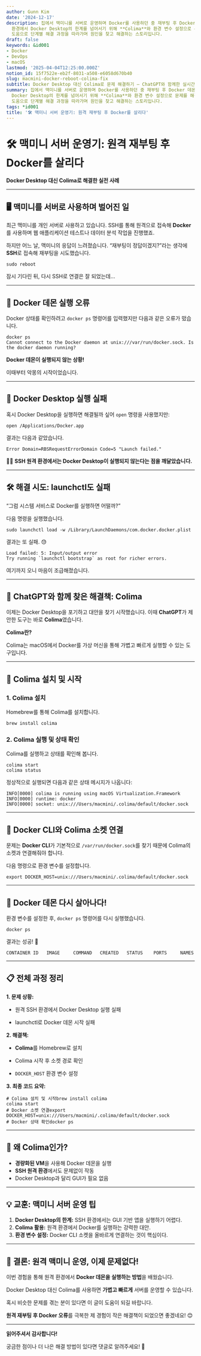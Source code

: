 ```yaml
---
author: Gunn Kim
date: '2024-12-17'
description: 집에서 맥미니를 서버로 운영하며 Docker를 사용하던 중 재부팅 후 Docker 데몬 실행 오류를 겪었습니다. 원격 SSH
  환경에서 Docker Desktop의 한계를 넘어서기 위해 **Colima**와 환경 변수 설정으로 문제를 해결한 경험을 공유합니다. **ChatGPT**의
  도움으로 단계별 해결 과정을 따라가며 원인을 찾고 해결하는 스토리입니다.
draft: false
keywords: &id001
- Docker
- DevOps
- macOS
lastmod: '2025-04-04T12:25:00.000Z'
notion_id: 15f7522e-eb2f-8031-a508-e6058d670b40
slug: macmini-docker-reboot-colima-fix
subtitle: Docker Desktop 대신 Colima로 문제 해결하기 – ChatGPT와 함께한 실시간 디버깅 경험
summary: 집에서 맥미니를 서버로 운영하며 Docker를 사용하던 중 재부팅 후 Docker 데몬 실행 오류를 겪었습니다. 원격 SSH 환경에서
  Docker Desktop의 한계를 넘어서기 위해 **Colima**와 환경 변수 설정으로 문제를 해결한 경험을 공유합니다. **ChatGPT**의
  도움으로 단계별 해결 과정을 따라가며 원인을 찾고 해결하는 스토리입니다.
tags: *id001
title: '🛠️ 맥미니 서버 운영기: 원격 재부팅 후 Docker를 살리다'
---
```


# 🛠️ 맥미니 서버 운영기: 원격 재부팅 후 Docker를 살리다

**Docker Desktop 대신 Colima로 해결한 실전 사례**

---

## **🖥️ 맥미니를 서버로 사용하며 벌어진 일**

최근 맥미니를 개인 서버로 사용하고 있습니다. SSH를 통해 원격으로 접속해 **Docker**를 사용하며 웹 애플리케이션 테스트나 데이터 분석 작업을 진행했죠.

하지만 어느 날, 맥미니의 응답이 느려졌습니다. “재부팅이 정답이겠지?”라는 생각에 **SSH**로 접속해 재부팅을 시도했습니다.

```shell
sudo reboot
```

잠시 기다린 뒤, 다시 SSH로 연결은 잘 되었는데…

---

## **🚨 Docker 데몬 실행 오류**

Docker 상태를 확인하려고 `docker ps` 명령어를 입력했지만 다음과 같은 오류가 떴습니다.

```shell
docker ps
Cannot connect to the Docker daemon at unix:///var/run/docker.sock. Is the docker daemon running?
```

**Docker 데몬이 실행되지 않는 상황!**

이때부터 악몽의 시작이었습니다.

---

## **🚫 Docker Desktop 실행 실패**

혹시 Docker Desktop을 실행하면 해결될까 싶어 `open` 명령을 사용했지만:

```shell
open /Applications/Docker.app
```

결과는 다음과 같았습니다.

```plain text
Error Domain=RBSRequestErrorDomain Code=5 "Launch failed."
```

🙅‍♂️ **SSH 원격 환경에서는 Docker Desktop이 실행되지 않는다는 점을 깨달았습니다.**

---

## **🛠️ 해결 시도: launchctl도 실패**

“그럼 시스템 서비스로 Docker를 실행하면 어떨까?”

다음 명령을 실행했습니다.

```shell
sudo launchctl load -w /Library/LaunchDaemons/com.docker.docker.plist
```

결과는 또 실패. 😓

```plain text
Load failed: 5: Input/output error
Try running `launchctl bootstrap` as root for richer errors.
```

여기까지 오니 마음이 조급해졌습니다.

---

## **🧠 ChatGPT와 함께 찾은 해결책: Colima**

이제는 Docker Desktop을 포기하고 대안을 찾기 시작했습니다. 이때 **ChatGPT**가 제안한 도구는 바로 **Colima**였습니다.

**Colima란?**

Colima는 macOS에서 Docker를 가상 머신을 통해 가볍고 빠르게 실행할 수 있는 도구입니다.

---

## **🔧 Colima 설치 및 시작**

### 1. **Colima 설치**

Homebrew를 통해 Colima를 설치합니다.

```shell
brew install colima
```

### 2. **Colima 실행 및 상태 확인**

Colima를 실행하고 상태를 확인해 봅니다.

```shell
colima start
colima status
```

정상적으로 실행되면 다음과 같은 상태 메시지가 나옵니다:

```plain text
INFO[0000] colima is running using macOS Virtualization.Framework
INFO[0000] runtime: docker
INFO[0000] socket: unix:///Users/macmini/.colima/default/docker.sock
```

---

## **🧩 Docker CLI와 Colima 소켓 연결**

문제는 **Docker CLI**가 기본적으로 `/var/run/docker.sock`를 찾기 때문에 Colima의 소켓과 연결해줘야 합니다.

다음 명령으로 환경 변수를 설정합니다.

```shell
export DOCKER_HOST=unix:///Users/macmini/.colima/default/docker.sock
```

---

## **🎉 Docker 데몬 다시 살아나다!**

환경 변수를 설정한 후, `docker ps` 명령어를 다시 실행했습니다.

```shell
docker ps
```

결과는 성공! 🎉

```plain text
CONTAINER ID   IMAGE     COMMAND   CREATED   STATUS    PORTS     NAMES
```

---

## **📋 전체 과정 정리**

**1. 문제 상황:**

- 원격 SSH 환경에서 Docker Desktop 실행 실패

- launchctl로 Docker 데몬 시작 실패

**2. 해결책:**

- **Colima**를 Homebrew로 설치

- Colima 시작 후 소켓 경로 확인

- `DOCKER_HOST` 환경 변수 설정

**3. 최종 코드 요약:**

```shell
# Colima 설치 및 시작brew install colima
colima start
# Docker 소켓 연결export DOCKER_HOST=unix:///Users/macmini/.colima/default/docker.sock
# Docker 상태 확인docker ps
```

---

## **🧠 왜 Colima인가?**

- **경량화된 VM**을 사용해 Docker 데몬을 실행
- **SSH 원격 환경**에서도 문제없이 작동
- Docker Desktop과 달리 GUI가 필요 없음
---

## **💡 교훈: 맥미니 서버 운영 팁**

1. **Docker Desktop의 한계:** SSH 환경에서는 GUI 기반 앱을 실행하기 어렵다.
1. **Colima 활용:** 원격 환경에서 Docker를 실행하는 강력한 대안.
1. **환경 변수 설정:** Docker CLI 소켓을 올바르게 연결하는 것이 핵심이다.
---

## **🚀 결론: 원격 맥미니 운영, 이제 문제없다!**

이번 경험을 통해 원격 환경에서 **Docker 데몬을 실행하는 방법**을 배웠습니다.

Docker Desktop 대신 Colima를 사용하면 **가볍고 빠르게** 서버를 운영할 수 있습니다.

혹시 비슷한 문제를 겪는 분이 있다면 이 글이 도움이 되길 바랍니다.

**원격 재부팅 후 Docker 오류**를 극복한 제 경험이 작은 해결책이 되었으면 좋겠네요! 😊

---

**읽어주셔서 감사합니다!**

궁금한 점이나 더 나은 해결 방법이 있다면 댓글로 알려주세요! 🚀

